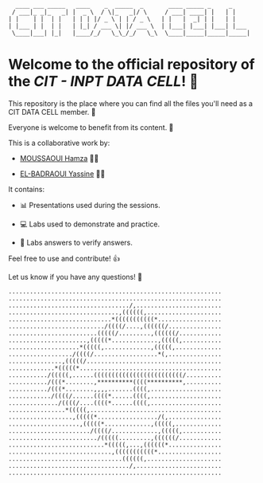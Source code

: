```
  ____ ___ _____   ____    _  _____  _       ____ _____ _     _     
 / ___|_ _|_   _| |  _ \  / \|_   _|/ \     / ___| ____| |   | |    
| |    | |  | |   | | | |/ _ \ | | / _ \   | |   |  _| | |   | |    
| |___ | |  | |   | |_| / ___ \| |/ ___ \  | |___| |___| |___| |___ 
 \____|___| |_|   |____/_/   \_\_/_/   \_\  \____|_____|_____|_____|
 ```

# Welcome to the official repository of the *CIT - INPT DATA CELL*! :wave: 

This repository is the place where you can find all the files you'll need as a CIT DATA CELL member. :busts_in_silhouette:

Everyone is welcome to benefit from its content. :raised_hands:

This is a collaborative work by:

- [MOUSSAOUI Hamza](https://github.com/PIno-1963) :man_technologist:

- [EL-BADRAOUI Yassine](https://github.com/yassineiscoding) :man_technologist:

It contains:

- :bar_chart: Presentations used during the sessions.

- :computer: Labs used to demonstrate and practice.

- :page_facing_up: Labs answers to verify answers.

Feel free to use and contribute! :thumbsup:

Let us know if you have any questions! :speech_balloon:


```
............................................................
............................................................
................................../,........................
...............................,((((((,.....................
.............................*(((((((((((*..................
.........................../((((/....,((((((/...............
.........................(((((/.........,((((((/............
......................,(((((*.............,(((((,...........
....................*(((((,.............,(((((,.............
................../((((/..................*(,...............
...............,(((((/......................................
.............*(((((*........................................
.........../(((((,......(((((((((((((((((((((((((/..........
.........../(((*........,**********((((**********,..........
.........../(((*........,,,,.......((((,....................
............/((((/......((((*......((((,....................
............../((((/....((((*......((((,....................
................*(((((,.....................................
..................,(((((*................./(,...............
....................,(((((*.............,(((((,.............
......................./((((/.............,(((((,...........
........................./(((((.........,((((((/............
...........................*(((((,...,((((((*...............
.............................,(((((((((((*..................
................................((((((,.....................
................................../,........................
............................................................
```
